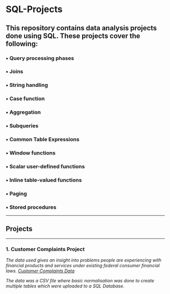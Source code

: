 # SQL-Projects
## This repository contains data analysis projects done using SQL. These projects cover the following:
### •	Query processing phases
### •	Joins
### •	String handling
### •	Case function
### •	Aggregation
### •	Subqueries
### •	Common Table Expressions
### •	Window functions
### •	Scalar user-defined functions
### •	Inline table-valued functions
### •	Paging
### •	Stored procedures
---
## Projects
---
### 1. Customer Complaints Project
*The data used gives an insight into problems people are experiencing with financial products and services under existing federal consumer financial laws. [Customer Complaints Data](https://www.consumerfinance.gov/data-research/consumer-complaints/)*

*The data was a CSV file where basic normalisation was done to create multiple tables which were uploaded to a SQL Database.*
